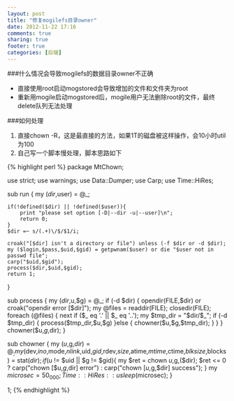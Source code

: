 ```yaml
---
layout: post
title: "修复mogilefs目录owner"
date: 2012-11-22 17:16
comments: true
sharing: true
footer: true
categories: [后端]
---
```



###什么情况会导致mogilefs的数据目录owner不正确

+ 直接使用root启动mogstored会导致增加的文件和文件夹为root
+ 重新用mogile启动mogstored后，mogile用户无法删除root的文件，最终delete队列无法处理


###如何处理

1. 直接chown -R，这是最直接的方法，如果1T的磁盘被这样操作，会10小时util为100
2. 自己写一个脚本慢处理，脚本思路如下

<!-- more -->

{% highlight perl %}
package MtChown;

use strict;
use warnings;
use Data::Dumper;
use Carp;
use Time::HiRes;

sub run {
    my ($dir,$user) = @_;

    if(!defined($dir) || !defined($user)){
        print "please set option [-D|--dir -u|--user]\n"; 
        return 0; 
    }
    $dir =~ s/(.+)\/$/$1/i;

    croak("[$dir] isn't a directory or file") unless (-f $dir or -d $dir);
    my ($login,$pass,$uid,$gid) = getpwnam($user) or die "$user not in passwd file";
    carp("$uid,$gid");
    process($dir,$uid,$gid);
    return 1;
}

sub process {
    my ($dir,$u,$g) = @_;
    if (-d $dir) {
        opendir(FILE,$dir) or croak("opendir error [$dir]");
        my @files = readdir(FILE);
        closedir(FILE);
        foreach (@files) {
            next if ($_ eq '.' || $_ eq '..');
            my $tmp_dir = "$dir/$_";
            if (-d $tmp_dir) {
                process($tmp_dir,$u,$g)
            }else {
                chowner($u,$g,$tmp_dir);
            }
        }
    }
    chowner($u,$g,$dir);
}

sub chowner {
    my ($u,$g,$dir) = @_;
    my ($dev,$ino,$mode,$nlink,$uid,$gid,$rdev,$size,$atime,$mtime,$ctime,$blksize,$blocks) = stat($dir);
    if($u != $uid || $g != $gid){
        my $ret = chown $u,$g,($dir);
        $ret <= 0 ? carp("chown [$u,$g,$dir] error") : carp("chown [$u,$g,$dir] success");
    }
    my $microsec = 50_000;
    Time::HiRes::usleep($microsec);
}

1;
{% endhighlight %}
